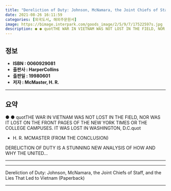 ```yaml
---
title: "Dereliction of Duty: Johnson, McNamara, the Joint Chiefs of Staff, and the Lies That Led to Vietnam (Paperback)"
date: 2021-08-26 16:11:59
categories: [외국도서, 해외주문원서]
image: https://bimage.interpark.com/goods_image/2/5/9/7/17522597s.jpg
description: ● ● quotTHE WAR IN VIETNAM WAS NOT LOST IN THE FIELD, NOR WAS IT LOST ON THE FRONT PAGES OF THE NEW YORK TIMES OR THE COLLEGE CAMPUSES. IT WAS LOST IN WASHING
---
```


## **정보**

- **ISBN : 0060929081**
- **출판사 : HarperCollins**
- **출판일 : 19980601**
- **저자 : McMaster, H. R.**

------



## **요약**

●  ●  quotTHE WAR IN VIETNAM WAS NOT LOST IN THE FIELD, NOR WAS IT LOST ON THE FRONT PAGES OF THE NEW YORK TIMES OR THE COLLEGE CAMPUSES. IT WAS LOST IN WASHINGTON, D.C.quot
- H. R. MCMASTER (FROM THE CONCLUSION)

DERELICTION OF DUTY IS A STUNNING NEW ANALYSIS OF HOW AND WHY THE UNITED... 

------



------


Dereliction of Duty: Johnson, McNamara, the Joint Chiefs of Staff, and the Lies That Led to Vietnam (Paperback) 

------


